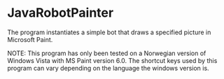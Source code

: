 JavaRobotPainter
================

The program instantiates a simple bot that draws a specified picture in Microsoft Paint.

NOTE: This program has only been tested on a Norwegian version of Windows Vista with MS Paint version 6.0.
The shortcut keys used by this program can vary depending on the language the windows version is.
